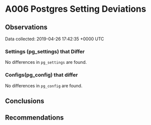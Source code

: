 # A006 Postgres Setting Deviations #

## Observations ##
Data collected: 2019-04-26 17:42:35 +0000 UTC  

### Settings (pg_settings) that Differ ###

No differences in `pg_settings` are found.

### Configs(pg_config) that differ ###

No differences in `pg_config` are found.



## Conclusions ##


## Recommendations ##

